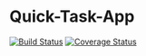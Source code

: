 # Quick-Task-App

[![Build Status](https://travis-ci.org/SimiCode/Quick-Task-App.svg?branch=deploy)](https://travis-ci.org/SimiCode/Quick-Task-App)
[![Coverage Status](https://coveralls.io/repos/github/SimiCode/Quick-Task-App/badge.svg?branch=deploy)](https://coveralls.io/github/SimiCode/Quick-Task-App?branch=deploy)
